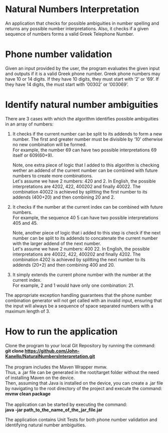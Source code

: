 # Natural Numbers Interpretation
An application that checks for possible ambiguities in number spelling and returns any possible number interpretations. Also, 
it checks if a given sequence of numbers forms a valid Greek Telephone Number.

# Phone number validation
Given an input provided by the user, the program evaluates the given input and outputs if it is a valid Greek phone number. Greek phone numbers may have 10 or 14 digits. 
If they have 10 digits, they must start with ‘2’ or ‘69’. If they have 14 digits, the must start with ‘00302’ or ‘003069’.

# Identify natural number ambiguities
There are 3 cases with which the algorithm identifies possible ambiguities in an array of numbers:
1. It checks if the current number can be split to its addends to form a new number. The first and greater number must be divisible
  by ‘10’ otherwise no new combination will be formed.</br>For example, the number 69 can have two possible interpretations 69 itself or 609(60+9).

   Note, one extra piece of logic that I added to this algorithm is checking wether an addend of
   the current number can be combined with future numbers to create more combinations.</br>
   Let's assume we have 2 numbers: 420 and 2.
   In English, the possible interpretations are 4202, 422, 400202 and finally 40022.
   The combination 40022 is achieved by splitting the first number to its addends (400+20) and then combining 20 and 2.

2. It checks if the number at the current index can be combined with future numbers.</br>
   For example, the sequence 40 5 can have two possible interpretations 405 and 45.

   Note, another piece of logic that i added to this step is check if the next number can be
   split to its addends to concatenate the current number with the larger addend of the next number.</br>
   Let's assume we have 2 numbers: 400 22.
   In English, the possible interpretations are 40022, 422, 400202 and finally 4202.
   The combination 4202 is achieved by splitting the next number to its addends (20+2) and then combining 400 and 20.

3.  It simply extends the current phone number with the number at the current index.</br>
    For example, 2 and 1 would have only one combination: 21.

The appropriate exception handling guarantees that the phone number combination generator will not get called with an invalid input,
ensuring that the input will always be a sequence of space separated numbers with a maximum length of 3.

# How to run the application
Clone the program to your local Git Repository by running the command:</br>
<b>git clone https://github.com/John-Kanello/NaturalNumbersInterpretation.git</b></br></br>
The program includes the Maven Wrapper mvnw.</br>
Thus, a .jar file can be generated in the root/target folder without the need of installing Maven on the device.</br>
Then, assuming that Java is installed on the device, you can create a .jar file by navigating to the root directory of the project and execute the command:
</br><b>mvnw clean package</b></br></br>
The application can be started by executing the command:</br><b>java -jar path_to_the_name_of_the_jar_file.jar</b>

The application contains Unit Tests for both phone number validation and identifying natural number ambiguities.



